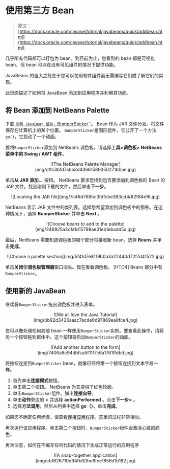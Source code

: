 # 使用第三方 Bean

> 原文： [https://docs.oracle.com/javase/tutorial/javabeans/quick/addbean.html](https://docs.oracle.com/javase/tutorial/javabeans/quick/addbean.html)

几乎所有代码都可以打包为 bean。到目前为止，您看到的 bean 都是可视化 bean，但 bean 可以在没有可见组件的情况下提供功能。

JavaBeans 的强大之处在于您可以使用软件组件而无需编写它们或了解它们的实现。

此页面描述了如何将 JavaBean 添加到应用程序并利用其功能。

## 将 Bean 添加到 NetBeans Palette

下载 [`示例 JavaBean 组件，`BumperSticker``](BumperSticker.jar)。 Bean 作为 JAR 文件分发。将文件保存在计算机上的某个位置。 `BumperSticker`是图形组件，它公开了一个方法`go()`，它启动了一个动画。

要将`BumperSticker`添加到 NetBeans 调色板，请选择**工具&gt;调色板&gt; NetBeans 菜单中的 Swing / AWT 组件**。

<center>![The NetBeans Palette Manager](img/c1fc3bfd7aba3d43661589350271b0ae.jpg)</center>

单击**从 JAR 添加...** 按钮。 NetBeans 要求您找到包含要添加到调色板的 Bean 的 JAR 文件。找到刚刚下载的文件，然后单击**下一步**。

<center>![Locating the JAR file](img/7c46d7685c3fdfcbe383cd4df2f84e16.jpg)</center>

NetBeans 显示 JAR 文件中的类列表。选择您希望添加到调色板中的那些。在这种情况下，选择 **BumperSticker** 并单击 **Next** 。

<center>![Choose beans to add to the palette](img/246925a3c1a1d15798ae31eb1ebadd5a.jpg)</center>

最后，NetBeans 需要知道调色板的哪个部分将接收新 bean。选择 **Beans** 并单击**完成**。

<center>![Choose a palette section](img/5f41d7e8119b0a3a22440d72f7d41522.jpg)</center>

单击**关闭**使**调色板管理器**窗口消失。现在看看调色板。 [HTD4] Beans 部分中有`BumperSticker`。

## 使用新的 JavaBean

继续将`BumperSticker`拖出调色板并进入表单。

<center>![We all love the Java Tutorial](img/bb92d3426aaac7acde0d97869ea8fce4.jpg)</center>

您可以像处理任何其他 bean 一样使用`BumperSticker`实例。要查看此操作，请将另一个按钮拖到窗体中。这个按钮将启动`BumperSticker`的动画。

<center>![Add another button to the form](img/7406a8c94dbfca5f11f7c6a1761ffdbd.jpg)</center>

将按钮连接到`BumperSticker` bean，就像已经将第一个按钮连接到文本字段一样。

1.  首先单击**连接模式**按钮。
2.  单击第二个按钮。 NetBeans 为其提供了红色轮廓。
3.  单击`BumperSticker`组件。弹出**连接向导**。
4.  单击**动作**旁边的 **+** 并选择 **actionPerformed** 。点击**下一步&gt;** 。
5.  选择**方法调用**，然后从列表中选择 **go（）**。单击**完成**。

如果您不确定任何步骤，请查看[连接应用程序](wiring.html)。这里的过程非常相似。

再次运行该应用程序。单击第二个按钮时，`BumperSticker`组件会激活心脏的颜色。

再次注意，如何在不编写任何代码的情况下生成正常运行的应用程序

<center>![A snap-together application](img/cbf626710d94fb00be8fee1656d1b182.jpg)</center>